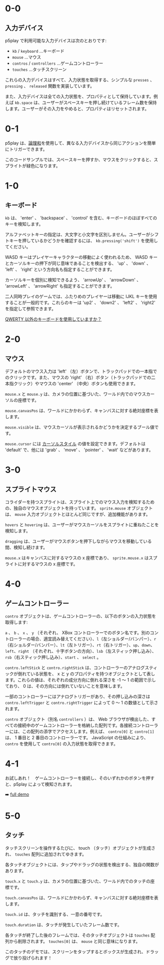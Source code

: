 # 0-0

## 入力デバイス

p5play で利用可能な入力デバイスは次のとおりです:

- `kb` / `keyboard` …キーボード
- `mouse` …マウス
- `contros` / `controllers` …ゲームコントローラー
- `touches` …タッチスクリーン

これらの入力デバイスはすべて、入力状態を取得する、シンプルな `presses` 、 `pressing` 、 `released` 関数を実装しています。

また、入力デバイスは全ての入力状態を、プロパティとして保持しています。例えば `kb.space` は、ユーザーがスペースキーを押し続けているフレーム数を保持します。ユーザーがその入力をやめると、プロパティはリセットされます。

# 0-1

p5play は、[論理和](https://developer.mozilla.org/docs/Web/JavaScript/Reference/Operators/Logical_OR)を使用して、異なる入力デバイスから同じアクションを簡単にトリガーできます。

このコードサンプルでは、スペースキーを押すか、マウスをクリックすると、スプライトが緑色になります。

# 1-0

## キーボード

`kb` は、 'enter' 、 'backspace' 、 'control' を含む、キーボードのほぼすべてのキーを検知します。

アルファベットキーの指定は、大文字と小文字を区別しません。ユーザーがシフトキーを押しているかどうかを確認するには、 `kb.pressing('shift')` を使用してください。

WASD キーはプレイヤーキャラクターの移動によく使われるため、 WASD キーとカーソルキーの押下が同じ意味であることを検出する、 'up' 、 'down' 、 'left' 、 'right' という方向名も指定することができます。

カーソルキーを個別に検知できるよう、 'arrowUp' 、 'arrowDown' 、 'arrowLeft' 、 'arrowRight' も指定することができます。

二人同時プレイのゲームでは、ふたりめのプレイヤーは移動に IJKL キーを使用することが一般的です。これらのキーは 'up2' 、 'down2' 、 'left2' 、 'right2' を指定して参照できます。

[QWERTY 以外のキーボードを使用していますか？](https://github.com/quinton-ashley/p5play/wiki/FAQ#is-p5plays-kb-input-system-compatible-with-non-qwerty-keyboards)

# 2-0

## マウス

デフォルトのマウス入力は 'left' （左）ボタンで、トラックパッドでの一本指でのクリックです。また、マウスの 'right' （右）ボタン（トラックパッドでの二本指クリック）やマウスの 'center' （中央）ボタンも使用できます。

`mouse.x` と `mouse.y` は、カメラの位置に基づいた、ワールド内でのマウスカーソルの座標です。

`mouse.canvasPos` は、ワールドにかかわらず、キャンバスに対する絶対座標を表します。

`mouse.visible` は、マウスカーソルが表示されるかどうかを決定するブール値です。

`mouse.cursor` には [カーソルスタイル](https://developer.mozilla.org/docs/Web/CSS/cursor) の値を設定できます。デフォルトは 'default' で、他には 'grab' 、 'move' 、 'pointer' 、 'wait' などがあります。

# 3-0

## スプライトマウス

コライダーを持つスプライトは、スプライト上でのマウス入力を検知するための、独自のマウスオブジェクトを持っています。
`sprite.mouse` オブジェクトは、 `mouse` 入力オブジェクトとほとんど同じですが、追加機能があります。

`hovers` と `hovering` は、ユーザーがマウスカーソルをスプライトに重ねたことを検知します。

`dragging` は、ユーザーがマウスボタンを押下しながらマウスを移動している間、検知し続けます。

`mouse.x` はキャンバスに対するマウスの x 座標であり、 `sprite.mouse.x` はスプライトに対するマウスの x 座標です。

# 4-0

## ゲームコントローラー

`contro` オブジェクトは、ゲームコントローラーの、以下のボタンの入力状態を取得します:

`a` 、 `b` 、 `x` 、 `y` （それぞれ、 XBox コントローラーでのボタン名です。別のコントローラーの場合、適宜読み替えてください）、`l`（左ショルダー/バンパー）、`r`（右ショルダー/バンパー）、`lt`（左トリガー）、`rt`（右トリガー）、`up`、`down`、`left`、`right` （それぞれ、十字ボタンの方向）、`lsb`（左スティック押し込み）、`rsb`（右スティック押し込み）、`start` 、 `select` 。

`contro.leftStick` と `contro.rightStick` は、コントローラーのアナログスティックが倒れている状態を、 x と y のプロパティを持つオブジェクトとして表します。これらの値は、それぞれの成分方向に倒れる深さを -1 ～ 1 の範囲で示しており、 0 は、その方向には倒れていないことを意味します。

一部のコントローラーにはアナログトリガーがあり、その押し込みの深さは `contro.leftTrigger` と `contro.rightTrigger` によって 0 ～ 1 の数値として示されます。

`contro` オブジェクト（別名 `controllers` ）は、 Web ブラウザが検出した、すべての接続中のゲームコントローラーを格納した配列です。各接続コントローラーには、この配列の添字でアクセスします。例えば、 `contro[0]` と `contro[1]` は、 1 番目と 2 番目のコントローラーです。 JavaScript の仕組みにより、 `contro` を使用して `contro[0]` の入力状態を取得できます。

# 4-1

お試しあれ！　ゲームコントローラーを接続し、そのいずれかのボタンを押すと、p5play によって検知されます。

➡️ [full demo](https://openprocessing.org/sketch/2120550)

# 5-0

## タッチ

タッチスクリーンを操作するたびに、 touch （タッチ）オブジェクトが生成され、 `touches` 配列に追加されてゆきます。

各タッチオブジェクトには、タップやドラッグの状態を検出する、独自の関数があります。

`touch.x` と `touch.y` は、カメラの位置に基づいた、ワールド内でのタッチの座標です。

`touch.canvasPos` は、ワールドにかかわらず、キャンバスに対する絶対座標を表します。

`touch.id` は、タッチを識別する、一意の番号です。

`touch.duration` は、タッチが発生していたフレーム数です。

各タッチが終了した後のフレームでは、そのタッチオブジェクトは `touches` 配列から削除されます。 `touches[0]` は、 `mouse` と同じ意味になります。

このタッチのデモでは、スクリーンをタップするとボックスが生成され、ドラッグで放り投げられます！
